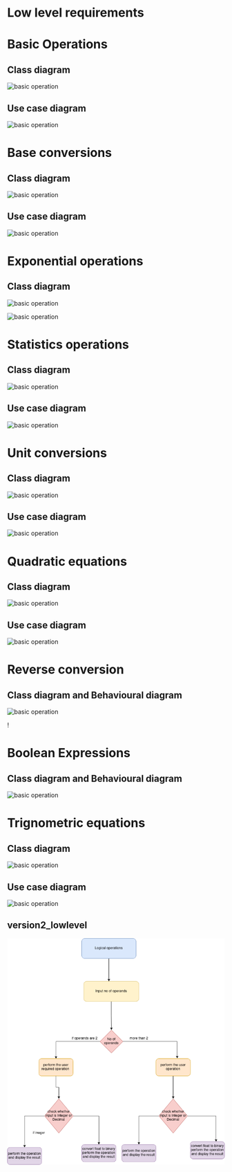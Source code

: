 # Low level requirements




<h1>Basic Operations</h1>
<h2>Class diagram</h2>



![basic operation](UML-class_basic.png )



<h2>Use case diagram</h2>

![basic operation](UML-usecasediagram.png)



<h1>Base conversions</h1>
<h2>Class diagram</h2>

![basic operation](classdiagram.JPG)


<h2>Use case diagram</h2>

![basic operation](newumlusd.JPG )


<h1>Exponential operations</h1>
<h2>Class diagram</h2>

![basic operation](expo_structural.png )



![basic operation](expobehavioral.png )



<h1>Statistics operations</h1>
<h2>Class diagram</h2>

![basic operation](umlstatisrticsstruc.jpeg )


<h2>Use case diagram</h2>

![basic operation](umlstatsiticsbehav.jpeg)


<h1>Unit conversions</h1>
<h2>Class diagram</h2>

![basic operation](unitconvertion_structural.png )


<h2>Use case diagram</h2>

![basic operation](unitconversions_behavirol.svg)



<h1>Quadratic equations</h1>
<h2>Class diagram</h2>

![basic operation](StructuralQuadratic.png )


<h2>Use case diagram</h2>

![basic operation](behavioralquadratic.png )



<h1>Reverse conversion</h1>
<h2>Class diagram and Behavioural diagram </h2>

![basic operation](reverseconver.png )


!<h1>Boolean Expressions</h1>
<h2>Class diagram and Behavioural diagram </h2>

![basic operation](boolean.png )

<h1>Trignometric equations</h1>
<h2>Class diagram</h2>

![basic operation](CLASS_trignometry.png)


<h2>Use case diagram</h2>

![basic operation](usecase_trignometry.png)


<h2>version2_lowlevel</h2>

![basic operation](version2_lowlevel.png)







